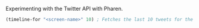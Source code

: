 Experimenting with the Twitter API with Pharen.

```clojure
(timeline-for "<screen-name>" 10) ; Fetches the last 10 tweets for the given screen name
```

